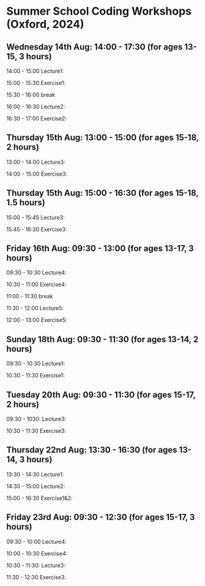 # Summer School Coding Workshops (Oxford, 2024)

## Wednesday 14th Aug: 14:00 - 17:30 (for ages 13-15, 3 hours) 

14:00 - 15:00 Lecture1:

15:00 - 15:30 Exercise1:

15:30 - 16:00 break

16:00 - 16:30 Lecture2:

16:30 - 17:00 Exercise2:

## Thursday 15th Aug: 13:00 - 15:00 (for ages 15-18, 2 hours)

13:00 - 14:00 Lecture3:

14:00 - 15:00 Exercise3:

## Thursday 15th Aug: 15:00 - 16:30 (for ages 15-18, 1.5 hours)

15:00 - 15:45 Lecture3:

15:45 - 16:30 Exercise3:

## Friday 16th Aug: 09:30 - 13:00 (for ages 13-17, 3 hours)

09:30 - 10:30 Lecture4:

10:30 - 11:00 Exercise4:

11:00 - 11:30 break

11:30 - 12:00 Lecture5:

12:00 - 13:00 Exercise5:

## Sunday 18th Aug: 09:30 - 11:30 (for ages 13-14, 2 hours)

09:30 - 10:30 Lecture1:

10:30 - 11:30 Exercise1:

## Tuesday 20th Aug: 09:30 - 11:30 (for ages 15-17, 2 hours)

09:30 - 1030: Lecture3:

10:30 - 11:30 Exercise3:

## Thursday 22nd Aug: 13:30 - 16:30 (for ages 13-14, 3 hours)

13:30 - 14:30 Lecture1:

14:30 - 15:00 Lecture2:

15:00 - 16:30 Exercise1&2:

## Friday 23rd Aug: 09:30 - 12:30 (for ages 15-17, 3 hours)

09:30 - 10:00 Lecture4:

10:00 - 10:30 Exercise4:

10:30 - 11:30: Lecture3:

11:30 - 12:30 Exercise3:
